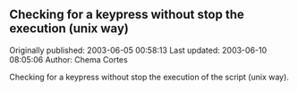 ## Checking for a keypress without stop the execution (unix way)

Originally published: 2003-06-05 00:58:13
Last updated: 2003-06-10 08:05:06
Author: Chema Cortes

Checking for a keypress without stop the execution of the script (unix way).